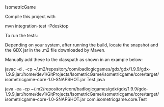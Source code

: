 IsometricGame

Compile this project with 

mvn integration-test -Pdesktop 

To run the tests: 

Depending on your system, after running the build, locate the snapshot and the GDX jar in the .m2 file downloaded by Maven. 

Manually add these to the classpath as shown in an example below: 

javac -d . -cp ~/.m2/repository/com/badlogicgames/gdx/gdx/1.9.9/gdx-1.9.9.jar:/home/dev1/GitProjects/IsometricGame/isometricgame/core/target/isometricgame-core-1.0-SNAPSHOT.jar Test.java

java -ea -cp ~/.m2/repository/com/badlogicgames/gdx/gdx/1.9.9/gdx-1.9.9.jar:/home/dev1/GitProjects/IsometricGame/isometricgame/core/target/isometricgame-core-1.0-SNAPSHOT.jar com.isometricgame.core.Test
